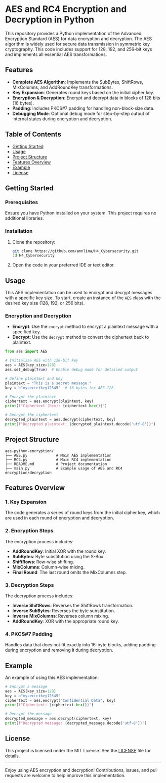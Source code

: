 # AES and RC4 Encryption and Decryption in Python

This repository provides a Python implementation of the Advanced Encryption Standard (AES) for data encryption and decryption. The AES algorithm is widely used for secure data transmission in symmetric key cryptography. This code includes support for 128, 192, and 256-bit keys and implements all essential AES transformations.

## Features

- **Complete AES Algorithm**: Implements the SubBytes, ShiftRows, MixColumns, and AddRoundKey transformations.
- **Key Expansion**: Generates round keys based on the initial cipher key.
- **Encryption & Decryption**: Encrypt and decrypt data in blocks of 128 bits (16 bytes).
- **Padding**: Includes PKCS#7 padding for handling non-block-size data.
- **Debugging Mode**: Optional debug mode for step-by-step output of internal states during encryption and decryption.

## Table of Contents

- [Getting Started](#getting-started)
- [Usage](#usage)
- [Project Structure](#project-structure)
- [Features Overview](#features-overview)
- [Example](#example)
- [License](#license)

## Getting Started

### Prerequisites

Ensure you have Python installed on your system. This project requires no additional libraries.

### Installation

1. Clone the repository:

   ```bash
   git clone https://github.com/annlima/H4_Cybersecurity.git
   cd H4_Cybersecurity
   ```

2. Open the code in your preferred IDE or text editor.

## Usage

This AES implementation can be used to encrypt and decrypt messages with a specific key size. To start, create an instance of the `AES` class with the desired key size (128, 192, or 256 bits).

### Encryption and Decryption

- **Encrypt**: Use the `encrypt` method to encrypt a plaintext message with a specified key.
- **Decrypt**: Use the `decrypt` method to convert the ciphertext back to plaintext.

```python
from aes import AES

# Initialize AES with 128-bit key
aes = AES(key_size=128)
aes.set_debug(True)  # Enable debug mode for detailed output

# Define plaintext and key
plaintext = "This is a secret message."
key = b"mysecretkey12345"  # 16 bytes for AES-128

# Encrypt the plaintext
ciphertext = aes.encrypt(plaintext, key)
print(f"Ciphertext (hex): {ciphertext.hex()}")

# Decrypt the ciphertext
decrypted_plaintext = aes.decrypt(ciphertext, key)
print(f"Decrypted plaintext: {decrypted_plaintext.decode('utf-8')}")
```

## Project Structure

```
aes-python-encryption/
├── AES.py             # Main AES implementation
├── RC4.py             # Main RC4 implementation
├── README.md          # Project documentation
├── main.py            # Example usage of AES and RC4 encryption/decryption
```

## Features Overview

### 1. Key Expansion

The code generates a series of round keys from the initial cipher key, which are used in each round of encryption and decryption.

### 2. Encryption Steps

The encryption process includes:
- **AddRoundKey**: Initial XOR with the round key.
- **SubBytes**: Byte substitution using the S-Box.
- **ShiftRows**: Row-wise shifting.
- **MixColumns**: Column-wise mixing.
- **Final Round**: The last round omits the MixColumns step.

### 3. Decryption Steps

The decryption process includes:
- **Inverse ShiftRows**: Reverses the ShiftRows transformation.
- **Inverse SubBytes**: Reverses the byte substitution.
- **Inverse MixColumns**: Reverses column mixing.
- **AddRoundKey**: XOR with the appropriate round key.

### 4. PKCS#7 Padding

Handles data that does not fit exactly into 16-byte blocks, adding padding during encryption and removing it during decryption.

## Example

An example of using this AES implementation:

```python
# Encrypt a message
aes = AES(key_size=128)
key = b"mysecretkey12345"
ciphertext = aes.encrypt("Confidential Data", key)
print(f"Ciphertext: {ciphertext.hex()}")

# Decrypt the message
decrypted_message = aes.decrypt(ciphertext, key)
print(f"Decrypted message: {decrypted_message.decode('utf-8')}")
```

## License

This project is licensed under the MIT License. See the [LICENSE](LICENSE) file for details.

---

Enjoy using AES encryption and decryption! Contributions, issues, and pull requests are welcome to help improve this implementation.
